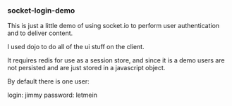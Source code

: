 ### socket-login-demo

This is just a little demo of using socket.io to perform user authentication and to deliver content.

I used dojo to do all of the ui stuff on the client.

It requires redis for use as a session store, and since it is a demo users are not persisted and are just stored in a javascript object.

By default there is one user:

login: jimmy
password: letmein
